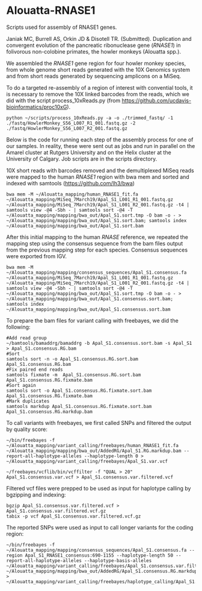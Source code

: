 # Alouatta-RNASE1
Scripts used for assembly of RNASE1 genes. 

Janiak MC, Burrell AS, Orkin JD & Disotell TR. (Submitted). Duplication and convergent evolution of the pancreatic ribonuclease gene (*RNASE1*) in folivorous non-colobine primates, the howler monkeys (Alouatta spp.). 

We assembled the *RNASE1* gene region for four howler monkey species, from whole genome short reads generated with the 10X Genomics system and from short reads generated by sequencing amplicons on a MiSeq. 

To do a targeted re-assembly of a region of interest with convential tools, it is necessary to remove the 10X linked barcodes from the reads, which we did with the script process_10xReads.py (from https://github.com/ucdavis-bioinformatics/proc10xG). 

```
python ~/scripts/process_10xReads.py -a -o ./trimmed_fastq/ -1 ./fastq/HowlerMonkey_S56_L007_R1_001.fastq.gz -2 ./fastq/HowlerMonkey_S56_L007_R2_001.fastq.gz
```

Below is the code for running each step of the assembly process for one of our samples. In reality, these were sent out as jobs and run in parallel on the Amarel cluster at Rutgers University and on the Helix cluster at the University of Calgary. Job scripts are in the scripts directory. 

10X short reads with barcodes removed and the demultiplexed MiSeq reads were mapped to the human *RNASE1* region with bwa mem and sorted and indexed with samtools (https://github.com/lh3/bwa)

```
bwa mem -M ~/Alouatta_mapping/human_RNASE1_fit.fa ~/Alouatta_mapping/MiSeq_7March19/Apal_S1_L001_R1_001.fastq.gz ~/Alouatta_mapping/MiSeq_7March19/Apal_S1_L001_R2_001.fastq.gz -t4 | samtools view -@4 -Sbh - | samtools sort -@4 -T ~/Alouatta_mapping/mapping/bwa_out/Apal_S1.sort.tmp -O bam -o - > ~/Alouatta_mapping/mapping/bwa_out/Apal_S1.sort.bam; samtools index ~/Alouatta_mapping/mapping/bwa_out/Apal_S1.sort.bam
```

After this initial mapping to the human *RNASE* reference, we repeated the mapping step using the consensus sequence from the bam files output from the previous mapping step for each species. Consensus sequences were exported from IGV. 

```
bwa mem -M ~/Alouatta_mapping/mapping/consensus_sequences/Apal_S1.consensus.fa ~/Alouatta_mapping/MiSeq_7March19/Apal_S1_L001_R1_001.fastq.gz ~/Alouatta_mapping/MiSeq_7March19/Apal_S1_L001_R2_001.fastq.gz -t4 | samtools view -@4 -Sbh - | samtools sort -@4 -T ~/Alouatta_mapping/mapping/bwa_out/Apal_S1.sort.tmp -O bam -o - > ~/Alouatta_mapping/mapping/bwa_out/Apal_S1.consensus.sort.bam; samtools index ~/Alouatta_mapping/mapping/bwa_out/Apal_S1.consensus.sort.bam
```

To prepare the bam files for variant calling with freebayes, we did the following:
```
#Add read group
~/bamtools/bamaddrg/bamaddrg -b Apal_S1.consensus.sort.bam -s Apal_S1 > Apal_S1.consensus.RG.bam
#Sort
samtools sort -n -o Apal_S1.consensus.RG.sort.bam Apal_S1.consensus.RG.bam
#Fix paired end reads
samtools fixmate -m  Apal_S1.consensus.RG.sort.bam Apal_S1.consensus.RG.fixmate.bam
#Sort again
samtools sort -o Apal_S1.consensus.RG.fixmate.sort.bam Apal_S1.consensus.RG.fixmate.bam
#Mark duplicates
samtools markdup Apal_S1.consensus.RG.fixmate.sort.bam Apal_S1.consensus.RG.markdup.bam
```
To call variants with freebayes, we first called SNPs and filtered the output by quality score:
```
~/bin/freebayes -f ~/Alouatta_mapping/variant_calling/freebayes/human_RNASE1_fit.fa ~/Alouatta_mapping/mapping/bwa_out/AddedRG/Apal_S1.RG.markdup.bam --report-all-haplotype-alleles --haplotype-length 0 > ~/Alouatta_mapping/variant_calling/freebayes/Apal_S1.var.vcf

~/freebayes/vcflib/bin/vcffilter -f "QUAL > 20" Apal_S1.consensus.var.vcf > Apal_S1.consensus.var.filtered.vcf
```
Filtered vcf files were prepped to be used as input for haplotype calling by bgzipping and indexing:
```
bgzip Apal_S1.consensus.var.filtered.vcf > Apal_S1.consensus.var.filtered.vcf.gz
tabix -p vcf Apal_S1.consensus.var.filtered.vcf.gz
```
The reported SNPs were used as input to call longer variants for the coding region:
```
~/bin/freebayes -f ~/Alouatta_mapping/mapping/consensus_sequences/Apal_S1.consensus.fa --region Apal_S1_RNASE1_consensus:690-1155 --haplotype-length 50 --report-all-haplotype-alleles --haplotype-basis-alleles ~/Alouatta_mapping/variant_calling/freebayes/Apal_S1.consensus.var.filtered.vcf.gz ~/Alouatta_mapping/mapping/bwa_out/AddedRG/Apal_S1.consensus.RG.markdup.bam > ~/Alouatta_mapping/variant_calling/freebayes/haplotype_calling/Apal_S1.hap.vcf
```

